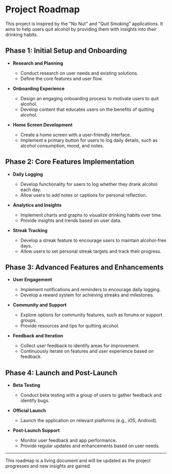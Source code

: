 # Project Roadmap

This project is inspired by the "No Nut" and "Quit Smoking" applications. It aims to help users quit alcohol by providing them with insights into their drinking habits.

## Phase 1: Initial Setup and Onboarding

- **Research and Planning**

  - Conduct research on user needs and existing solutions.
  - Define the core features and user flow.

- **Onboarding Experience**

  - Design an engaging onboarding process to motivate users to quit alcohol.
  - Develop content that educates users on the benefits of quitting alcohol.

- **Home Screen Development**
  - Create a home screen with a user-friendly interface.
  - Implement a primary button for users to log daily details, such as alcohol consumption, mood, and notes.

## Phase 2: Core Features Implementation

- **Daily Logging**

  - Develop functionality for users to log whether they drank alcohol each day.
  - Allow users to add notes or captions for personal reflection.

- **Analytics and Insights**

  - Implement charts and graphs to visualize drinking habits over time.
  - Provide insights and trends based on user data.

- **Streak Tracking**
  - Develop a streak feature to encourage users to maintain alcohol-free days.
  - Allow users to set personal streak targets and track their progress.

## Phase 3: Advanced Features and Enhancements

- **User Engagement**

  - Implement notifications and reminders to encourage daily logging.
  - Develop a reward system for achieving streaks and milestones.

- **Community and Support**

  - Explore options for community features, such as forums or support groups.
  - Provide resources and tips for quitting alcohol.

- **Feedback and Iteration**
  - Collect user feedback to identify areas for improvement.
  - Continuously iterate on features and user experience based on feedback.

## Phase 4: Launch and Post-Launch

- **Beta Testing**

  - Conduct beta testing with a group of users to gather feedback and identify bugs.

- **Official Launch**

  - Launch the application on relevant platforms (e.g., iOS, Android).

- **Post-Launch Support**
  - Monitor user feedback and app performance.
  - Provide regular updates and enhancements based on user needs.

---

This roadmap is a living document and will be updated as the project progresses and new insights are gained.
